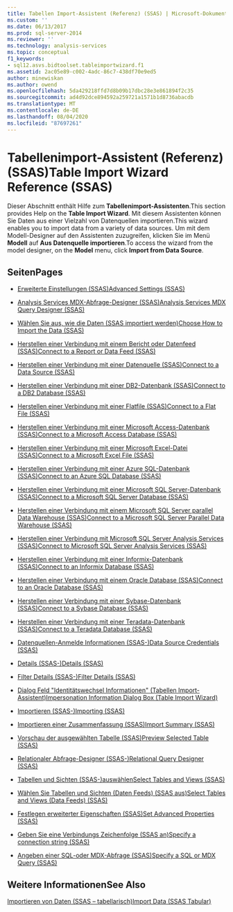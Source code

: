 ```yaml
---
title: Tabellen Import-Assistent (Referenz) (SSAS) | Microsoft-Dokumentation
ms.custom: ''
ms.date: 06/13/2017
ms.prod: sql-server-2014
ms.reviewer: ''
ms.technology: analysis-services
ms.topic: conceptual
f1_keywords:
- sql12.asvs.bidtoolset.tableimportwizard.f1
ms.assetid: 2ac05e89-c002-4adc-86c7-438df70e9ed5
author: minewiskan
ms.author: owend
ms.openlocfilehash: 5da429218ffd7d8b09b17dbc28e3e861894f2c35
ms.sourcegitcommit: ad4d92dce894592a259721a1571b1d8736abacdb
ms.translationtype: MT
ms.contentlocale: de-DE
ms.lasthandoff: 08/04/2020
ms.locfileid: "87697261"
---
```

# <a name="table-import-wizard-reference-ssas"></a><span data-ttu-id="f47d1-102">Tabellenimport-Assistent (Referenz) (SSAS)</span><span class="sxs-lookup"><span data-stu-id="f47d1-102">Table Import Wizard Reference (SSAS)</span></span>
  <span data-ttu-id="f47d1-103">Dieser Abschnitt enthält Hilfe zum **Tabellenimport-Assistenten**.</span><span class="sxs-lookup"><span data-stu-id="f47d1-103">This section provides Help on the **Table Import Wizard**.</span></span> <span data-ttu-id="f47d1-104">Mit diesem Assistenten können Sie Daten aus einer Vielzahl von Datenquellen importieren.</span><span class="sxs-lookup"><span data-stu-id="f47d1-104">This wizard enables you to import data from a variety of data sources.</span></span> <span data-ttu-id="f47d1-105">Um mit dem Modell-Designer auf den Assistenten zuzugreifen, klicken Sie im Menü **Modell** auf **Aus Datenquelle importieren**.</span><span class="sxs-lookup"><span data-stu-id="f47d1-105">To access the wizard from the model designer, on the **Model** menu, click **Import from Data Source**.</span></span>  
  
## <a name="pages"></a><span data-ttu-id="f47d1-106">Seiten</span><span class="sxs-lookup"><span data-stu-id="f47d1-106">Pages</span></span>  
  
-   [<span data-ttu-id="f47d1-107">Erweiterte Einstellungen &#40;SSAS&#41;</span><span class="sxs-lookup"><span data-stu-id="f47d1-107">Advanced Settings &#40;SSAS&#41;</span></span>](advanced-settings-ssas.md)  
  
-   [<span data-ttu-id="f47d1-108">Analysis Services MDX-Abfrage-Designer &#40;SSAS&#41;</span><span class="sxs-lookup"><span data-stu-id="f47d1-108">Analysis Services MDX Query Designer &#40;SSAS&#41;</span></span>](analysis-services-mdx-query-designer-ssas.md)  
  
-   [<span data-ttu-id="f47d1-109">Wählen Sie aus, wie die Daten &#40;SSAS importiert werden&#41;</span><span class="sxs-lookup"><span data-stu-id="f47d1-109">Choose How to Import the Data &#40;SSAS&#41;</span></span>](choose-how-to-import-the-data-ssas.md)  
  
-   [<span data-ttu-id="f47d1-110">Herstellen einer Verbindung mit einem Bericht oder Datenfeed &#40;SSAS&#41;</span><span class="sxs-lookup"><span data-stu-id="f47d1-110">Connect to a Report or Data Feed &#40;SSAS&#41;</span></span>](connect-to-a-report-or-data-feed-ssas.md)  
  
-   [<span data-ttu-id="f47d1-111">Herstellen einer Verbindung mit einer Datenquelle &#40;SSAS&#41;</span><span class="sxs-lookup"><span data-stu-id="f47d1-111">Connect to a Data Source &#40;SSAS&#41;</span></span>](connect-to-a-data-source-ssas.md)  
  
-   [<span data-ttu-id="f47d1-112">Herstellen einer Verbindung mit einer DB2-Datenbank &#40;SSAS&#41;</span><span class="sxs-lookup"><span data-stu-id="f47d1-112">Connect to a DB2 Database &#40;SSAS&#41;</span></span>](connect-to-a-db2-database-ssas.md)  
  
-   [<span data-ttu-id="f47d1-113">Herstellen einer Verbindung mit einer Flatfile &#40;SSAS&#41;</span><span class="sxs-lookup"><span data-stu-id="f47d1-113">Connect to a Flat File &#40;SSAS&#41;</span></span>](connect-to-a-flat-file-ssas.md)  
  
-   [<span data-ttu-id="f47d1-114">Herstellen einer Verbindung mit einer Microsoft Access-Datenbank &#40;SSAS&#41;</span><span class="sxs-lookup"><span data-stu-id="f47d1-114">Connect to a Microsoft Access Database &#40;SSAS&#41;</span></span>](connect-to-a-microsoft-access-database-ssas.md)  
  
-   [<span data-ttu-id="f47d1-115">Herstellen einer Verbindung mit einer Microsoft Excel-Datei &#40;SSAS&#41;</span><span class="sxs-lookup"><span data-stu-id="f47d1-115">Connect to a Microsoft Excel File &#40;SSAS&#41;</span></span>](connect-to-a-microsoft-excel-file-ssas.md)  
  
-   [<span data-ttu-id="f47d1-116">Herstellen einer Verbindung mit einer Azure SQL-Datenbank &#40;SSAS&#41;</span><span class="sxs-lookup"><span data-stu-id="f47d1-116">Connect to an Azure SQL Database &#40;SSAS&#41;</span></span>](connect-to-an-azure-sql-database-ssas.md)  
  
-   [<span data-ttu-id="f47d1-117">Herstellen einer Verbindung mit einer Microsoft SQL Server-Datenbank &#40;SSAS&#41;</span><span class="sxs-lookup"><span data-stu-id="f47d1-117">Connect to a Microsoft SQL Server Database &#40;SSAS&#41;</span></span>](connect-to-a-microsoft-sql-server-database-ssas.md)  
  
-   [<span data-ttu-id="f47d1-118">Herstellen einer Verbindung mit einem Microsoft SQL Server parallel Data Warehouse &#40;SSAS&#41;</span><span class="sxs-lookup"><span data-stu-id="f47d1-118">Connect to a Microsoft SQL Server Parallel Data Warehouse &#40;SSAS&#41;</span></span>](connect-to-a-microsoft-sql-server-parallel-data-warehouse-ssas.md)  
  
-   [<span data-ttu-id="f47d1-119">Herstellen einer Verbindung mit Microsoft SQL Server Analysis Services &#40;SSAS&#41;</span><span class="sxs-lookup"><span data-stu-id="f47d1-119">Connect to Microsoft SQL Server Analysis Services &#40;SSAS&#41;</span></span>](connect-to-microsoft-sql-server-analysis-services-ssas.md)  
  
-   [<span data-ttu-id="f47d1-120">Herstellen einer Verbindung mit einer Informix-Datenbank &#40;SSAS&#41;</span><span class="sxs-lookup"><span data-stu-id="f47d1-120">Connect to an Informix Database &#40;SSAS&#41;</span></span>](connect-to-an-informix-database-ssas.md)  
  
-   [<span data-ttu-id="f47d1-121">Herstellen einer Verbindung mit einem Oracle Database &#40;SSAS&#41;</span><span class="sxs-lookup"><span data-stu-id="f47d1-121">Connect to an Oracle Database &#40;SSAS&#41;</span></span>](connect-to-an-oracle-database-ssas.md)  
  
-   [<span data-ttu-id="f47d1-122">Herstellen einer Verbindung mit einer Sybase-Datenbank &#40;SSAS&#41;</span><span class="sxs-lookup"><span data-stu-id="f47d1-122">Connect to a Sybase Database &#40;SSAS&#41;</span></span>](connect-to-a-sybase-database-ssas.md)  
  
-   [<span data-ttu-id="f47d1-123">Herstellen einer Verbindung mit einer Teradata-Datenbank &#40;SSAS&#41;</span><span class="sxs-lookup"><span data-stu-id="f47d1-123">Connect to a Teradata Database &#40;SSAS&#41;</span></span>](connect-to-a-teradata-database-ssas.md)  
  
-   [<span data-ttu-id="f47d1-124">Datenquellen-Anmelde Informationen &#40;SSAS-&#41;</span><span class="sxs-lookup"><span data-stu-id="f47d1-124">Data Source Credentials &#40;SSAS&#41;</span></span>](data-source-credentials-ssas.md)  
  
-   [<span data-ttu-id="f47d1-125">Details &#40;SSAS-&#41;</span><span class="sxs-lookup"><span data-stu-id="f47d1-125">Details &#40;SSAS&#41;</span></span>](details-ssas.md)  
  
-   [<span data-ttu-id="f47d1-126">Filter Details &#40;SSAS-&#41;</span><span class="sxs-lookup"><span data-stu-id="f47d1-126">Filter Details &#40;SSAS&#41;</span></span>](filter-details-ssas.md)  
  
-   [<span data-ttu-id="f47d1-127">Dialog Feld "Identitätswechsel Informationen" &#40;Tabellen Import-Assistent&#41;</span><span class="sxs-lookup"><span data-stu-id="f47d1-127">Impersonation Information Dialog Box &#40;Table Import Wizard&#41;</span></span>](impersonation-information-dialog-box-table-import-wizard.md)  
  
-   [<span data-ttu-id="f47d1-128">Importieren &#40;SSAS-&#41;</span><span class="sxs-lookup"><span data-stu-id="f47d1-128">Importing &#40;SSAS&#41;</span></span>](importing-ssas.md)  
  
-   [<span data-ttu-id="f47d1-129">Importieren einer Zusammenfassung &#40;SSAS&#41;</span><span class="sxs-lookup"><span data-stu-id="f47d1-129">Import Summary &#40;SSAS&#41;</span></span>](import-summary-ssas.md)  
  
-   [<span data-ttu-id="f47d1-130">Vorschau der ausgewählten Tabelle &#40;SSAS&#41;</span><span class="sxs-lookup"><span data-stu-id="f47d1-130">Preview Selected Table &#40;SSAS&#41;</span></span>](preview-selected-table-ssas.md)  
  
-   [<span data-ttu-id="f47d1-131">Relationaler Abfrage-Designer &#40;SSAS-&#41;</span><span class="sxs-lookup"><span data-stu-id="f47d1-131">Relational Query Designer &#40;SSAS&#41;</span></span>](relational-query-designer-ssas.md)  
  
-   [<span data-ttu-id="f47d1-132">Tabellen und Sichten &#40;SSAS-&#41;auswählen</span><span class="sxs-lookup"><span data-stu-id="f47d1-132">Select Tables and Views &#40;SSAS&#41;</span></span>](select-tables-and-views-ssas.md)  
  
-   [<span data-ttu-id="f47d1-133">Wählen Sie Tabellen und Sichten &#40;Daten Feeds&#41; &#40;SSAS aus&#41;</span><span class="sxs-lookup"><span data-stu-id="f47d1-133">Select Tables and Views &#40;Data Feeds&#41; &#40;SSAS&#41;</span></span>](select-tables-and-views-data-feeds-ssas.md)  
  
-   [<span data-ttu-id="f47d1-134">Festlegen erweiterter Eigenschaften &#40;SSAS&#41;</span><span class="sxs-lookup"><span data-stu-id="f47d1-134">Set Advanced Properties &#40;SSAS&#41;</span></span>](set-advanced-properties-ssas.md)  
  
-   [<span data-ttu-id="f47d1-135">Geben Sie eine Verbindungs Zeichenfolge &#40;SSAS an&#41;</span><span class="sxs-lookup"><span data-stu-id="f47d1-135">Specify a connection string &#40;SSAS&#41;</span></span>](specify-a-connection-string-ssas.md)  
  
-   [<span data-ttu-id="f47d1-136">Angeben einer SQL-oder MDX-Abfrage &#40;SSAS&#41;</span><span class="sxs-lookup"><span data-stu-id="f47d1-136">Specify a SQL or MDX Query &#40;SSAS&#41;</span></span>](specify-a-sql-or-mdx-query-ssas.md)  
  
## <a name="see-also"></a><span data-ttu-id="f47d1-137">Weitere Informationen</span><span class="sxs-lookup"><span data-stu-id="f47d1-137">See Also</span></span>  
 [<span data-ttu-id="f47d1-138">Importieren von Daten &#40;SSAS – tabellarisch&#41;</span><span class="sxs-lookup"><span data-stu-id="f47d1-138">Import Data &#40;SSAS Tabular&#41;</span></span>](import-data-ssas-tabular.md)  
  
  
